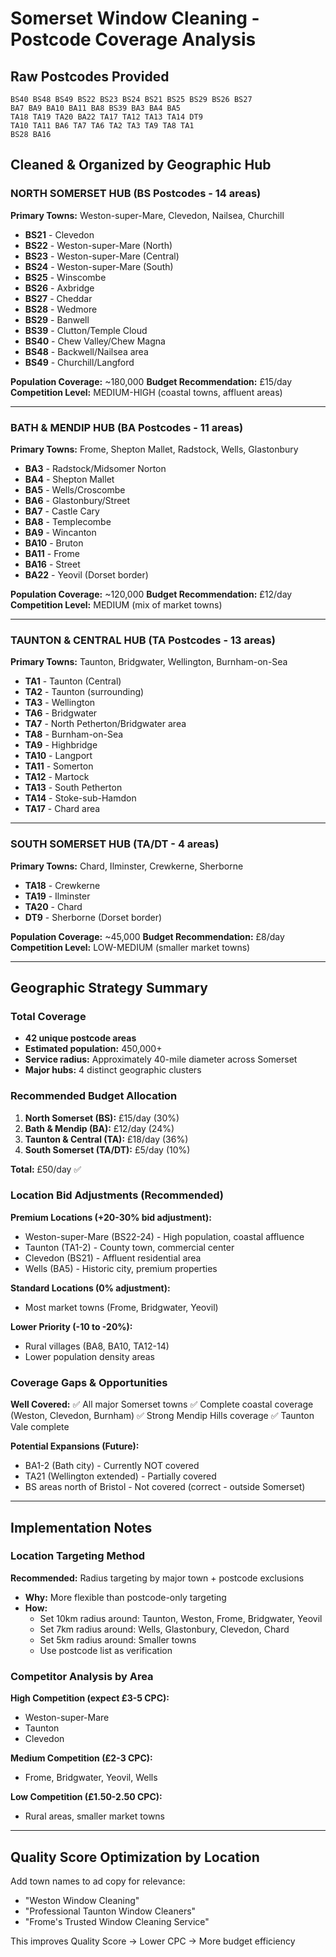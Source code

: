 # Somerset Window Cleaning - Postcode Coverage Analysis

## Raw Postcodes Provided
```
BS40 BS48 BS49 BS22 BS23 BS24 BS21 BS25 BS29 BS26 BS27
BA7 BA9 BA10 BA11 BA8 BS39 BA3 BA4 BA5
TA18 TA19 TA20 BA22 TA17 TA12 TA13 TA14 DT9
TA10 TA11 BA6 TA7 TA6 TA2 TA3 TA9 TA8 TA1
BS28 BA16
```

## Cleaned & Organized by Geographic Hub

### **NORTH SOMERSET HUB (BS Postcodes - 14 areas)**
**Primary Towns:** Weston-super-Mare, Clevedon, Nailsea, Churchill
- **BS21** - Clevedon
- **BS22** - Weston-super-Mare (North)
- **BS23** - Weston-super-Mare (Central)
- **BS24** - Weston-super-Mare (South)
- **BS25** - Winscombe
- **BS26** - Axbridge
- **BS27** - Cheddar
- **BS28** - Wedmore
- **BS29** - Banwell
- **BS39** - Clutton/Temple Cloud
- **BS40** - Chew Valley/Chew Magna
- **BS48** - Backwell/Nailsea area
- **BS49** - Churchill/Langford

**Population Coverage:** ~180,000
**Budget Recommendation:** £15/day
**Competition Level:** MEDIUM-HIGH (coastal towns, affluent areas)

---

### **BATH & MENDIP HUB (BA Postcodes - 11 areas)**
**Primary Towns:** Frome, Shepton Mallet, Radstock, Wells, Glastonbury
- **BA3** - Radstock/Midsomer Norton
- **BA4** - Shepton Mallet
- **BA5** - Wells/Croscombe
- **BA6** - Glastonbury/Street
- **BA7** - Castle Cary
- **BA8** - Templecombe
- **BA9** - Wincanton
- **BA10** - Bruton
- **BA11** - Frome
- **BA16** - Street
- **BA22** - Yeovil (Dorset border)

**Population Coverage:** ~120,000
**Budget Recommendation:** £12/day
**Competition Level:** MEDIUM (mix of market towns)

---

### **TAUNTON & CENTRAL HUB (TA Postcodes - 13 areas)**
**Primary Towns:** Taunton, Bridgwater, Wellington, Burnham-on-Sea
- **TA1** - Taunton (Central)
- **TA2** - Taunton (surrounding)
- **TA3** - Wellington
- **TA6** - Bridgwater
- **TA7** - North Petherton/Bridgwater area
- **TA8** - Burnham-on-Sea
- **TA9** - Highbridge
- **TA10** - Langport
- **TA11** - Somerton
- **TA12** - Martock
- **TA13** - South Petherton
- **TA14** - Stoke-sub-Hamdon
- **TA17** - Chard area

---

### **SOUTH SOMERSET HUB (TA/DT - 4 areas)**
**Primary Towns:** Chard, Ilminster, Crewkerne, Sherborne
- **TA18** - Crewkerne
- **TA19** - Ilminster
- **TA20** - Chard
- **DT9** - Sherborne (Dorset border)

**Population Coverage:** ~45,000
**Budget Recommendation:** £8/day
**Competition Level:** LOW-MEDIUM (smaller market towns)

---

## Geographic Strategy Summary

### Total Coverage
- **42 unique postcode areas**
- **Estimated population:** 450,000+
- **Service radius:** Approximately 40-mile diameter across Somerset
- **Major hubs:** 4 distinct geographic clusters

### Recommended Budget Allocation
1. **North Somerset (BS):** £15/day (30%)
2. **Bath & Mendip (BA):** £12/day (24%)
3. **Taunton & Central (TA):** £18/day (36%)
4. **South Somerset (TA/DT):** £5/day (10%)

**Total:** £50/day ✅

### Location Bid Adjustments (Recommended)
**Premium Locations (+20-30% bid adjustment):**
- Weston-super-Mare (BS22-24) - High population, coastal affluence
- Taunton (TA1-2) - County town, commercial center
- Clevedon (BS21) - Affluent residential area
- Wells (BA5) - Historic city, premium properties

**Standard Locations (0% adjustment):**
- Most market towns (Frome, Bridgwater, Yeovil)

**Lower Priority (-10 to -20%):**
- Rural villages (BA8, BA10, TA12-14)
- Lower population density areas

### Coverage Gaps & Opportunities
**Well Covered:**
✅ All major Somerset towns
✅ Complete coastal coverage (Weston, Clevedon, Burnham)
✅ Strong Mendip Hills coverage
✅ Taunton Vale complete

**Potential Expansions (Future):**
- BA1-2 (Bath city) - Currently NOT covered
- TA21 (Wellington extended) - Partially covered
- BS areas north of Bristol - Not covered (correct - outside Somerset)

---

## Implementation Notes

### Location Targeting Method
**Recommended:** Radius targeting by major town + postcode exclusions
- **Why:** More flexible than postcode-only targeting
- **How:**
  - Set 10km radius around: Taunton, Weston, Frome, Bridgwater, Yeovil
  - Set 7km radius around: Wells, Glastonbury, Clevedon, Chard
  - Set 5km radius around: Smaller towns
  - Use postcode list as verification

### Competitor Analysis by Area
**High Competition (expect £3-5 CPC):**
- Weston-super-Mare
- Taunton
- Clevedon

**Medium Competition (£2-3 CPC):**
- Frome, Bridgwater, Yeovil, Wells

**Low Competition (£1.50-2.50 CPC):**
- Rural areas, smaller market towns

---

## Quality Score Optimization by Location
Add town names to ad copy for relevance:
- "Weston Window Cleaning"
- "Professional Taunton Window Cleaners"
- "Frome's Trusted Window Cleaning Service"

This improves Quality Score → Lower CPC → More budget efficiency
